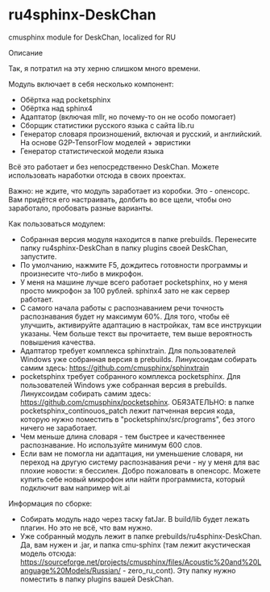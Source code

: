 # ru4sphinx-DeskChan
cmusphinx module for DeskChan, localized for RU

Описание

Так, я потратил на эту херню слишком много времени.

Модуль включает в себя несколько компонент:
- Обёртка над pocketsphinx
- Обёртка над sphinx4
- Адаптатор (включая mllr, но почему-то он не особо помогает)
- Сборщик статистики русского языка с сайта lib.ru
- Генератор словаря произношений, включая и русский, и английский. На основе G2P-TensorFlow моделей + эвристики
- Генератор статистической модели языка

Всё это работает и без непосредственно DeskChan. Можете использовать наработки отсюда в своих проектах.

Важно: не ждите, что модуль заработает из коробки. Это - опенсорс. Вам придётся его настраивать, долбить во все щели, чтобы оно заработало, пробовать разные варианты.

Как пользоваться модулем:
- Собранная версия модуля находится в папке prebuilds. Перенесите папку ru4sphinx-DeskChan в папку plugins своей DeskChan, запустите.
- По умолчанию, нажмите F5, дождитесь готовности программы и произнесите что-либо в микрофон.
- У меня на машине лучше всего работает pocketsphinx, но у меня просто микрофон за 100 рублей. sphinx4 зато не как сервер работает.
- С самого начала работы с распознаванием речи точность распознавания будет ну максимум 60%. Для того, чтобы её улучшить, активируйте адаптацию в настройках, там все инструкции указаны. Чем больше текст вы прочитаете, тем выше вероятность повышения качества.
- Адаптатор требует комплекса sphinxtrain. Для пользователей Windows уже собранная версия в prebuilds. Линуксоидам собирать самим здесь: https://github.com/cmusphinx/sphinxtrain
- pocketsphinx требует собранного комплекса pocketsphinx. Для пользователей Windows уже собранная версия в prebuilds. Линуксоидам собирать самим здесь: https://github.com/cmusphinx/pocketsphinx. ОБЯЗАТЕЛЬНО: в папке pocketsphinx_continouos_patch лежит патченная версия кода, которую нужно поместить в "pocketsphinx/src/programs", без этого ничего не заработает.
- Чем меньше длина словаря - тем быстрее и качественнее распознавание. Но используйте минимум 600 слов.
- Если вам не помогла ни адаптация, ни уменьшение словаря, ни переход на другую систему распознавания речи - ну у меня для вас плохие новости: я бессилен. Добро пожаловать в опенсорс. Можете купить себе новый микрофон или найти программиста, который подключит вам например wit.ai

Информация по сборке:
- Собирать модуль надо через таску fatJar. В build/lib будет лежать плагин. Но это не всё, что вам нужно.
- Уже собранный модуль лежит в папке prebuilds/ru4sphinx-DeskChan. Да, вам нужен и .jar, и папка cmu-sphinx (там лежит акустическая модель отсюда: https://sourceforge.net/projects/cmusphinx/files/Acoustic%20and%20Language%20Models/Russian/ - zero_ru_cont). Эту папку нужно поместить в папку plugins вашей DeskChan.
